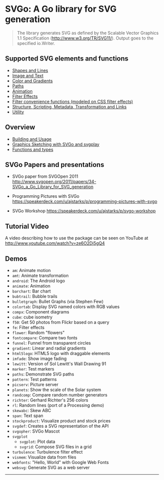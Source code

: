 # SVGo: A Go library for SVG generation

> The library generates SVG as defined by the Scalable Vector Graphics 1.1 Specification
(<http://www.w3.org/TR/SVG11/>). Output goes to the specified io.Writer.

## Supported SVG elements and functions

- [Shapes and Lines][]
- [Image and Text][]
- [Color and Gradients][]
- [Paths][]
- [Animation][]
- [Filter Effects][]
- [Filter convenience functions (modeled on CSS filter effects)][]
- [Structure, Scripting, Metadata, Transformation and Links][]
- [Utility][]

## Overview

- [Building and Usage][]
- [Graphics Sketching with SVGo and svgplay][]
- [Functions and types][]

## SVGo Papers and presentations

- SVGo paper from SVGOpen 2011 <http://www.svgopen.org/2011/papers/34-SVGo_a_Go_Library_for_SVG_generation>

- Programming Pictures with SVGo <https://speakerdeck.com/u/ajstarks/p/programming-pictures-with-svgo>

- SVGo Workshop <https://speakerdeck.com/u/ajstarks/p/svgo-workshop>

## Tutorial Video

A video describing how to use the package can be seen on YouTube at <http://www.youtube.com/watch?v=ze6O2Dj5gQ4>

## Demos

- `am`: Animate motion
- `amt`: Animate transformation
- `android`: The Android logo
- `animate`: Animation
- `barchart`: Bar chart
- `bubtrail`: Bubble trails
- `bulletgraph`: Bullet Graphs (via Stephen Few)
- `colortab`: Display SVG named colors with RGB values
- `compx`: Component diagrams
- `cube`: cube isometry
- `f50`: Get 50 photos from Flickr based on a query
- `fe`: Filter effects
- `flower`: Random "flowers"
- `fontcompare`: Compare two fonts
- `funnel`: Funnel from transparent circles
- `gradient`: Linear and radial gradients
- `html5logo`: HTML5 logo with draggable elements
- `imfade`: Show image fading
- `lewitt`: Version of Sol Lewitt's Wall Drawing 91
- `marker`: Test markers
- `paths`: Demonstrate SVG paths
- `pattern`: Test patterns
- `picserv`: Picture server
- `planets`: Show the scale of the Solar system
- `randcomp`: Compare random number generators
- `richter`: Gerhard Richter's 256 colors
- `rl`: Random lines (port of a Processing demo)
- `skewabc`: Skew ABC
- `span`: Text span
- `stockproduct`: Visualize product and stock prices
- `svgdef`: Creates a SVG representation of the API
- `svgopher`: SVGo Mascot
- `svgplot`
  - `svgplot`: Plot data
  - `svgrid`: Compose SVG files in a grid
- `turbulence`: Turbulence filter effect
- `vismem`: Visualize data from files
- `webfonts`: "Hello, World" with Google Web Fonts
- `websvg`: Generate SVG as a web server

---
[Shapes and Lines]: ./docs/ShapesLines.md
[Animation]: ./docs/Animation.md
[Filter Effects]: ./docs/FilterEffects.md
[Image and Text]: ./docs/ImageText.md
[Color and Gradients]: ./docs/ColorGradients.md
[Paths]: ./docs/Paths.md
[Utility]: ./docs/Utility.md
[Functions and types]: ./docs/FunctionsTypes.md
[Filter convenience functions (modeled on CSS filter effects)]: ./docs/FilterFunctions.md
[Structure, Scripting, Metadata, Transformation and Links]: ./docs/StructureScriptingMetadataTransLinks.md

[Building and Usage]: ./docs/BuildingUsage.md
[Graphics Sketching with SVGo and svgplay]: ./svgplay/GraphicsSketching.md
